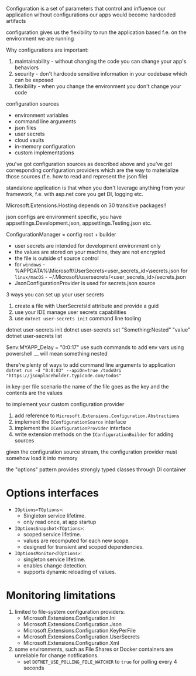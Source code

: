Configuration is a set of parameters that control and influence our application
without configurations our apps would become hardcoded artifacts

configuration gives us the flexibility to run the application based f.e. on the environment we are running

Why configurations are important:
1. maintainability - without changing the code you can change your app's behaviors
2. security - don't hardcode sensitive information in your codebase which can be exposed
3. flexibility - when you change the environment you don't change your code

configuration sources
- environment variables
- command line arguments
- json files
- user secrets
- cloud vaults
- in-memory configuration
- custom implementations

you've got configuration sources as described above and you've got corresponding configuration providers which are the way to materialize those sources (f.e. how to read and represent the json file)

standalone application is that when you don't leverage anything from your framework, f.e. with asp.net core you get DI, logging etc.

Microsoft.Extensions.Hosting depends on 30 transitive packages!!

json configs are environment specific, you have appsettings.Development.json, appsettings.Testing.json etc.

ConfigurationManager = config root + builder

- user secrets are intended for development environment only
- the values are stored on your machine, they are not encrypted
- the file is outside of source control
- for `windows` - %APPDATA%\Microsoft\UserSecrets\<user_secrets_id>\secrets.json
  for `linux/macOS` - ~/.Microsoft/usersecrets/<user_secrets_id>/secrets.json
- JsonConfigurationProvider is used for secrets.json source

3 ways you can set up your user secrets
1. create a file with UserSecretsId attribute and provide a guid
2. use your IDE manage user secrets capabilities
3. use `dotnet user-secrets init` command line tooling

dotnet user-secrets init
dotnet user-secrets set "Something:Nested" "value"
dotnet user-secrets list

$env:MYAPP_Delay = "0:0:17"
use such commands to add env vars using powershell
__ will mean something nested

there're plenty of ways to add command line arguments to application
`dotnet run -d "0:0:03" --apiOn=true /todoUri "https://jsonplaceholder.typicode.com/todos"`

in key-per file scenario the name of the file goes as the key and the contents are the values

to implement your custom configuration provider
1. add reference to `Microsoft.Extensions.Configuration.Abstractions`
2. implement the `IConfigurationSource` interface
3. implement the `IConfigurationProvider` interface
4. write extension methods on the `IConfigurationBuilder` for adding sources

given the configuration source stream, the configuration provider must somehow load it into memory

the "options" pattern provides strongly typed classes through DI container

# Options interfaces

- `IOptions<TOptions>`:
    - Singleton service lifetime.
    - only read once, at app startup
- `IOptionsSnapshot<TOptions>`:
    - scoped service lifetime.
    - values are recomputed for each new scope.
    - designed for transient and scoped dependencies.
- `IOptionsMonitor<TOptions>`:
    - singleton service lifetime.
    - enables change detection.
    - supports dynamic reloading of values.

# Monitoring limitations
1. limited to file-system configuration providers:
    - Microsoft.Extensions.Configuration.Ini
    - Microsoft.Extensions.Configuration.Json
    - Microsoft.Extensions.Configuration.KeyPerFile
    - Microsoft.Extensions.Configuration.UserSecrets
    - Microsoft.Extensions.Configuration.Xml
2. some environments, such as File Shares or Docker containers are unreliable for change notifications.
    - set `DOTNET_USE_POLLING_FILE_WATCHER` to `true` for polling every 4 seconds
